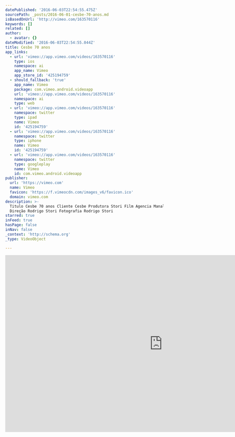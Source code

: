 ```yaml
---
datePublished: '2016-06-03T22:54:55.475Z'
sourcePath: _posts/2016-06-01-cesbe-70-anos.md
isBasedOnUrl: 'http://vimeo.com/163570116'
keywords: []
related: []
author:
  - avatar: {}
dateModified: '2016-06-03T22:54:55.044Z'
title: Cesbe 70 anos
app_links:
  - url: 'vimeo://app.vimeo.com/videos/163570116'
    type: ios
    namespace: ai
    app_name: Vimeo
    app_store_id: '425194759'
  - should_fallback: 'true'
    app_name: Vimeo
    package: com.vimeo.android.videoapp
    url: 'vimeo://app.vimeo.com/videos/163570116'
    namespace: ai
    type: web
  - url: 'vimeo://app.vimeo.com/videos/163570116'
    namespace: twitter
    type: ipad
    name: Vimeo
    id: '425194759'
  - url: 'vimeo://app.vimeo.com/videos/163570116'
    namespace: twitter
    type: iphone
    name: Vimeo
    id: '425194759'
  - url: 'vimeo://app.vimeo.com/videos/163570116'
    namespace: twitter
    type: googleplay
    name: Vimeo
    id: com.vimeo.android.videoapp
publisher:
  url: 'https://vimeo.com'
  name: Vimeo
  favicon: 'https://f.vimeocdn.com/images_v6/favicon.ico'
  domain: vimeo.com
description: >-
  Titulo Cesbe 70 anos Cliente Cesbe Produtora Stori Film Agencia Manalais
  Direção Rodrigo Stori Fotografia Rodrigo Stori
starred: true
inFeed: true
hasPage: false
inNav: false
_context: 'http://schema.org'
_type: VideoObject

---
```

<iframe src="http://cdn.embedly.com/widgets/media.html?src=https%3A%2F%2Fplayer.vimeo.com%2Fvideo%2F163570116&amp;src_secure=1&amp;url=https%3A%2F%2Fvimeo.com%2F163570116&amp;image=https%3A%2F%2Fi.vimeocdn.com%2Fvideo%2F566976815_1280x720.jpg&amp;key=b7d04c9b404c499eba89ee7072e1c4f7&amp;type=text%2Fhtml&amp;schema=vimeo" width="1000" height="563" scrolling="no" frameborder="0" allowfullscreen="" style=""></iframe>